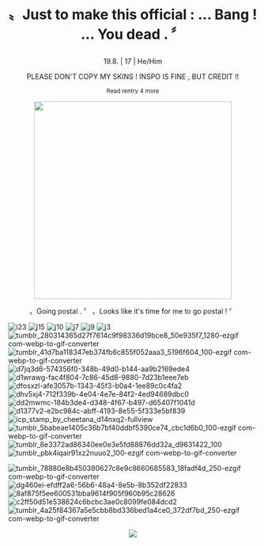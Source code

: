 
# <p align="center"> 〟Just to make this official : ... Bang ! ... You dead . 〞 </p>
<p align="center"> 19.8. | 17 | He/Him </p>
<p align="center"> PLEASE DON'T COPY MY SKINS ! INSPO IS FINE , BUT CREDIT !! </p>
<sub><p align="center"> Read rentry 4 more </p></sub>

<p align="center">
  <img width="400" height="400" src="https://github.com/YWNdraws/YWNdraws/blob/main/ilovemywifedudeandduke2.png">
</p>
<p align="center"> 〟Going postal .  〞 〟Looks like it's time for me to go postal ! 〞 </p> 




![i23](https://github.com/user-attachments/assets/601bb030-f6ec-45d9-8617-96c6b44965da) ![j15](https://github.com/user-attachments/assets/35a137c0-3b16-4fb5-9eed-fb0facc25348)
![j10](https://github.com/user-attachments/assets/302785ed-2603-439e-80e9-47221c8af8b4)
![j7](https://github.com/user-attachments/assets/2d18bcd4-4f1d-4db8-b39d-db22d8da6291)
![j9](https://github.com/user-attachments/assets/cd23df6e-8c1a-4eb2-9576-34d7f31af648)
![j3](https://github.com/user-attachments/assets/d9cfea33-c5a7-4850-8a23-b7ff7463de77)
![tumblr_280314365d27f7614c9f98336d19bce8_50e935f7_1280-ezgif com-webp-to-gif-converter](https://github.com/user-attachments/assets/1cc4edc3-b585-49a0-bf04-367a25171d95)
![tumblr_41d7ba118347eb374fb6c855f052aaa3_5196f604_100-ezgif com-webp-to-gif-converter](https://github.com/user-attachments/assets/0faec74f-10e5-4638-9762-f9483baef51f)
![d7jq3d6-574356f0-348b-49d0-b144-aa9b2169ede4](https://github.com/user-attachments/assets/3a8eac38-8e91-45fe-903f-fe9f8cdacd07)
![d1wrawg-fac4f804-7c86-45d8-9880-7d23b1eee7eb](https://github.com/user-attachments/assets/d3bbbe2e-d875-42fa-83c9-db0860332b93)
![dfosxzl-afe3057b-1343-45f3-b0a4-1ee89c0c4fa2](https://github.com/user-attachments/assets/f7034ee6-b330-4400-ba35-ccbfe4e0d87b)
![dhv5xj4-712f339b-4e04-4e7e-84f2-4ed94689dbc0](https://github.com/user-attachments/assets/f7b782bd-ecad-4ca6-8133-c5fc7cb99bdc)
![dd2mwmc-184b3de4-d348-4f67-b497-d65407f1041d](https://github.com/user-attachments/assets/599121e9-0a32-4484-a513-1786258b8d0c)
![d1377v2-e2bc984c-abff-4193-8e55-5f333e5bf839](https://github.com/user-attachments/assets/974c51a8-c5fc-4a40-bd44-6ebc5cf1199f)
![icp_stamp_by_cheetana_d14nxq2-fullview](https://github.com/user-attachments/assets/a9408b60-2b15-495c-802b-bb0a8a10f7d1)
![tumblr_5babeae1405c36b7bf40ddbf5390ce74_cbc1d6b0_100-ezgif com-webp-to-gif-converter](https://github.com/user-attachments/assets/3af74843-19aa-41b2-aac8-7fe21a9d8eff)
![tumblr_8e3372ad86340ee0e3e5fd88876dd32a_d9631422_100](https://github.com/user-attachments/assets/0cb5bbfa-c5c0-4c77-abee-5d5892a4278a)
![tumblr_pbk4iqair91xz2nuuo2_100-ezgif com-webp-to-gif-converter](https://github.com/user-attachments/assets/d4d6846f-728b-4d98-a973-3c867740b920)



![tumblr_78880e8b450380627c8e9c8660685583_18fadf4d_250-ezgif com-webp-to-gif-converter](https://github.com/user-attachments/assets/284793c1-9b26-4506-9e7f-71952a4c1123)
![dg460ei-efdff2a6-56b6-48a4-8e5b-8b352df22833](https://github.com/user-attachments/assets/a10766ea-f605-4fc7-8d92-0c95772fdf43)
![8af875f5ee600531bba9614f905f960b95c28626](https://github.com/user-attachments/assets/5a8b0ff2-834c-45e1-b277-9ce7cba9d08f)
![c2ff50d51e538624c6bcbc3ae0c8099fe084dcd2](https://github.com/user-attachments/assets/8798a420-0e72-4e7f-a6f4-f6a231f136f4)
![tumblr_4a25f84367a5e5cbb8bd336bed1a4ce0_372df7bd_250-ezgif com-webp-to-gif-converter](https://github.com/user-attachments/assets/d79de394-81dd-43a7-b24f-44eeffbb547a)



<p align="center">
  <img src="https://github.com/YWNdraws/YWNdraws/blob/main/dhbfgxf-e860eae1-dcc2-4afa-b484-f0fc489f52a0.gif">
</p>
